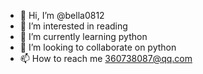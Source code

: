 - 👋 Hi, I’m @bella0812
- 👀 I’m interested in reading
- 🌱 I’m currently learning python
- 💞️ I’m looking to collaborate on python
- 📫 How to reach me 360738087@qq.com

<!---
bella0812/bella0812 is a ✨ special ✨ repository because its `README.md` (this file) appears on your GitHub profile.
You can click the Preview link to take a look at your changes.
--->
